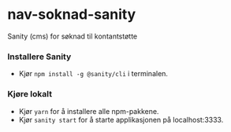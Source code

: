 # nav-soknad-sanity
Sanity (cms) for søknad til kontantstøtte

### Installere Sanity
* Kjør `npm install -g @sanity/cli` i terminalen.

### Kjøre lokalt
* Kjør `yarn` for å installere alle npm-pakkene. 
* Kjør `sanity start` for å starte applikasjonen på localhost:3333.
